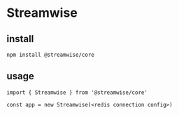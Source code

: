 # Streamwise


## install

```
npm install @streamwise/core
```

## usage 

```
import { Streamwise } from '@streamwise/core'

const app = new Streamwise(<redis connection config>)


```
